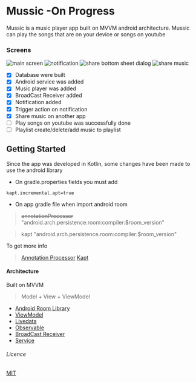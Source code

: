
# Mussic -On Progress

Mussic is a music player app built on MVVM android architecture.
Mussic can play the songs that are on your device or songs on youtube

### Screens
![main screen](https://user-images.githubusercontent.com/45212967/77563770-c2496980-6ed2-11ea-91d2-edcc39094c9b.jpg)
![notification](https://user-images.githubusercontent.com/45212967/77563948-05a3d800-6ed3-11ea-8aa4-89d16e69daee.jpg)
![share bottom sheet dialog](https://user-images.githubusercontent.com/45212967/77563986-16544e00-6ed3-11ea-8160-cbde46728856.jpg)
![share music](https://user-images.githubusercontent.com/45212967/77564019-253b0080-6ed3-11ea-8980-c341959fda2b.jpg)

- [x] Database were built
- [x] Android service was added
- [x] Music player was added
- [x] BroadCast Receiver added
- [x] Notification added
- [x] Trigger action on notification
- [x] Share music on another app
- [ ] Play songs on youtube was successfully done
- [ ] Playlist create/delete/add music to playlist

## Getting Started
Since the app was developed in Kotlin, some changes have been made to use the android library
- On gradle.properties fields you must add
```
kapt.incremental.apt=true
```
- On app gradle file when import android room

> ~~annotationProcessor~~ "android.arch.persistence.room:compiler:$room_version"

> kapt "android.arch.persistence.room:compiler:$room_version"

To get more info
> [Annotation Processor](https://medium.com/@robhor/annotation-processing-for-android-b7eda1a41051)
> [Kapt](https://kotlinlang.org/docs/reference/kapt.html)


#### Architecture
Built on MVVM
> Model + View + ViewModel

- [Android Room Library](https://developer.android.com/jetpack/androidx/releases/room)
- [ViewModel](https://developer.android.com/topic/libraries/architecture/viewmodel)
- [Livedata](https://developer.android.com/topic/libraries/architecture/livedata)
- [Observable](https://developer.android.com/reference/java/util/Observable)
- [BroadCast Receiver](https://android.jlelse.eu/broadcast-receivers-for-beginners-a9d7aa03fb76)
- [Service](https://developer.android.com/reference/android/app/Service.html)


###### Licence
[MIT](https://choosealicense.com/licenses/mit/)

